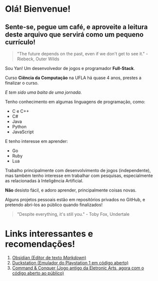 Olá! Bienvenue! 
================
Sente-se, pegue um café, e aproveite a leitura deste arquivo que servirá como um pequeno currículo! 
----------------

> "The future depends on the past, even if we don't get to see it." - Riebeck, Outer Wilds

Sou Yan! Um desenvolvedor de jogos e programador **Full-Stack**. 

Curso **Ciência da Computação** na UFLA há quase 4 anos, prestes a finalizar o curso.

*E tem sido uma baita de uma jornada.*

Tenho conhecimento em algumas linguagens de programação, como:

- C e C++
- C#
- Java
- Python
- JavaScript

E tenho interesse em aprender: 

- Go
- Ruby
- Lua

Trabalho principalmente com desenvolvimento de jogos (independente), mas também tenho interesse em trabalhar com pesquisas, especialmente as relacionadas à Inteligência Artificial.

**Não** desisto fácil, e adoro aprender, principalmente coisas novas.

Alguns projetos pessoais estão em repositórios privados no GitHub, e pretendo abri-los ao público quando finalizados! 

> "Despite everything, it's still you." - Toby Fox, Undertale

Links interessantes e recomendações! 
=====================
1. [Obsidian (Editor de texto *Markdown*)](https://obsidian.md/)
2. [Duckstation (Emulador do Playstation 1 em código aberto)](https://github.com/stenzek/duckstation)
3. [Command & Conquer (Jogo antigo da Eletronic Arts, agora com o código aberto ao público)](https://github.com/electronicarts/CnC_Remastered_Collection)